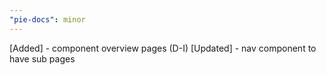 ```yaml
---
"pie-docs": minor
---
```


[Added] - component overview pages (D-I)
[Updated] - nav component to have sub pages
